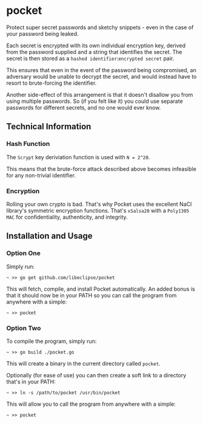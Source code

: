 # pocket

Protect super secret passwords and sketchy snippets - even in the case of your password being leaked.

Each secret is encrypted with its own individual encryption key, derived from the password supplied and a string that identifies the secret. The secret is then stored as a `hashed identifier`:`encrypted secret` pair.

This ensures that even in the event of the password being compromised, an adversary would be unable to decrypt the secret, and would instead have to resort to brute-forcing the identifier.

Another side-effect of this arrangement is that it doesn't disallow you from using multiple passwords. So (if you felt like it) you could use separate passwords for different secrets, and no one would ever know.

## Technical Information

### Hash Function

The `Scrypt` key deriviation function is used with `N = 2^20`.

This means that the brute-force attack described above becomes infeasible for any non-trivial identifier.

### Encryption

Rolling your own crypto is bad. That's why Pocket uses the excellent NaCl library's symmetric encryption functions. That's `xSalsa20` with a `Poly1305 MAC` for confidentiality, authenticity, and integrity.

## Installation and Usage

### Option One

Simply run:

`~ >> go get github.com/libeclipse/pocket`

This will fetch, compile, and install Pocket automatically. An added bonus is that it should now be in your PATH so you can call the program from anywhere with a simple:

`~ >> pocket`

### Option Two

To compile the program, simply run:

`~ >> go build ./pocket.go`

This will create a binary in the current directory called `pocket`.

Optionally (for ease of use) you can then create a soft link to a directory that's in your PATH:

`~ >> ln -s /path/to/pocket /usr/bin/pocket`

This will allow you to call the program from anywhere with a simple:

`~ >> pocket`
